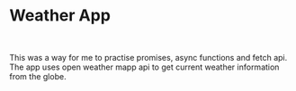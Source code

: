 <h1>Weather App</h1>
<br>
<p>
  This was a way for me to practise promises, async functions and fetch api.
  The app uses open weather mapp api to get current weather information from
  the globe.
</p>
<br>
